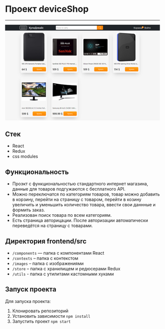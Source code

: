 # Проект deviceShop

---

![Превью проекта deviceShop](https://github.com/General4056/deviceShop/blob/main/main.png)

## Стек

- React
- Redux
- css modules

## Функциональность

- Проэкт с функциональностью стандартного интернет магазина, данные для товаров подгужаются с бесплатного API.
- Можно переключатся по категориям товаров, товар можно добавить в корзину, перейти на страницу с товаром, перейти в козину увеличить и уменьшить количество товара, ввести свои даннные и формить заказ.
- Реализован поиск товара по всем категориям.
- Есть страница авторицации. После авторизации автоматически переведётся на страницу с товарами.

## Директория frontend/src

- `/components` — папка с компонентами React
- `/contexts` – папка с контекстом
- `/images` – папка с изображениями
- `/store` – папка с хранилищем и редюсерами Redux
- `/utils` - папка с утилитами кастомными хуками

## Запуск проекта

Для запуска проекта:

1. Клонировать репозиторий
2. Установить зависимости `npm install`
3. Запустить проект `npm start`
